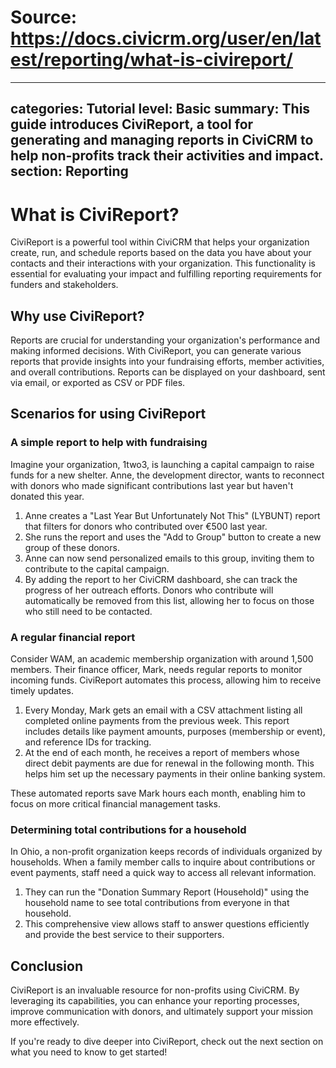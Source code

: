 # Source: https://docs.civicrm.org/user/en/latest/reporting/what-is-civireport/

---
categories: Tutorial
level: Basic
summary: This guide introduces CiviReport, a tool for generating and managing reports in CiviCRM to help non-profits track their activities and impact.
section: Reporting
---

# What is CiviReport?

CiviReport is a powerful tool within CiviCRM that helps your organization create, run, and schedule reports based on the data you have about your contacts and their interactions with your organization. This functionality is essential for evaluating your impact and fulfilling reporting requirements for funders and stakeholders.

## Why use CiviReport?

Reports are crucial for understanding your organization's performance and making informed decisions. With CiviReport, you can generate various reports that provide insights into your fundraising efforts, member activities, and overall contributions. Reports can be displayed on your dashboard, sent via email, or exported as CSV or PDF files.

## Scenarios for using CiviReport

### A simple report to help with fundraising

Imagine your organization, 1two3, is launching a capital campaign to raise funds for a new shelter. Anne, the development director, wants to reconnect with donors who made significant contributions last year but haven't donated this year. 

1. Anne creates a "Last Year But Unfortunately Not This" (LYBUNT) report that filters for donors who contributed over €500 last year.
2. She runs the report and uses the "Add to Group" button to create a new group of these donors.
3. Anne can now send personalized emails to this group, inviting them to contribute to the capital campaign.
4. By adding the report to her CiviCRM dashboard, she can track the progress of her outreach efforts. Donors who contribute will automatically be removed from this list, allowing her to focus on those who still need to be contacted.

### A regular financial report

Consider WAM, an academic membership organization with around 1,500 members. Their finance officer, Mark, needs regular reports to monitor incoming funds. CiviReport automates this process, allowing him to receive timely updates.

1. Every Monday, Mark gets an email with a CSV attachment listing all completed online payments from the previous week. This report includes details like payment amounts, purposes (membership or event), and reference IDs for tracking.
2. At the end of each month, he receives a report of members whose direct debit payments are due for renewal in the following month. This helps him set up the necessary payments in their online banking system.

These automated reports save Mark hours each month, enabling him to focus on more critical financial management tasks.

### Determining total contributions for a household

In Ohio, a non-profit organization keeps records of individuals organized by households. When a family member calls to inquire about contributions or event payments, staff need a quick way to access all relevant information.

1. They can run the "Donation Summary Report (Household)" using the household name to see total contributions from everyone in that household.
2. This comprehensive view allows staff to answer questions efficiently and provide the best service to their supporters.

## Conclusion

CiviReport is an invaluable resource for non-profits using CiviCRM. By leveraging its capabilities, you can enhance your reporting processes, improve communication with donors, and ultimately support your mission more effectively. 

If you're ready to dive deeper into CiviReport, check out the next section on what you need to know to get started!